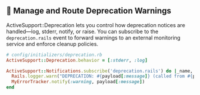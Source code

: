 ## 🚨 Manage and Route Deprecation Warnings

ActiveSupport::Deprecation lets you control how deprecation notices are handled—log, stderr, notify, or raise. You can subscribe to the `deprecation.rails` event to forward warnings to an external monitoring service and enforce cleanup policies.

```ruby
# config/initializers/deprecation.rb
ActiveSupport::Deprecation.behavior = [:stderr, :log]

ActiveSupport::Notifications.subscribe('deprecation.rails') do |_name, _start, _finish, _id, payload|
  Rails.logger.warn("DEPRECATION: #{payload[:message]} (called from #{payload[:callstack].first})")
  MyErrorTracker.notify(:warning, payload[:message])
end
```
